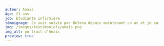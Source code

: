 ```yaml
---
auteur: Anaïs
âge: 21 ans
job: Étudiante infirmière
témoignage: Je suis suivie par Helena depuis maintenant un an et je suis plus que satisfaite par son suivi, son professionnalisme et ses précieux conseils! Elle a su m’accompagner à mon rythme et selon mes objectifs vers des résultats que je n’aurais jamais atteints toute seule (plus aucune dorsalgie, un gain de muscles qui me permet d’être confortable dans l’effort, etc…)
img: /images/testimonials/anaïs.png
img_alt: portrait d'Anaïs
preview: true
---
```

